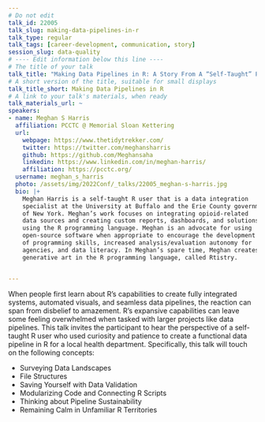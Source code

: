```yaml
---
# Do not edit
talk_id: 22005
talk_slug: making-data-pipelines-in-r
talk_type: regular
talk_tags: [career-development, communication, story]
session_slug: data-quality
# ---- Edit information below this line ----
# The title of your talk
talk_title: "Making Data Pipelines in R: A Story From A “Self-Taught” Perspective"
# A short version of the title, suitable for small displays
talk_title_short: Making Data Pipelines in R
# A link to your talk's materials, when ready
talk_materials_url: ~
speakers:
- name: Meghan S Harris
  affiliation: PCCTC @ Memorial Sloan Kettering
  url:
    webpage: https://www.thetidytrekker.com/
    twitter: https://twitter.com/meghansharris
    github: https://github.com/Meghansaha
    linkedin: https://www.linkedin.com/in/meghan-harris/
    affiliation: https://pcctc.org/
  username: meghan_s_harris
  photo: /assets/img/2022Conf/_talks/22005_meghan-s-harris.jpg
  bio: |+
    Meghan Harris is a self-taught R user that is a data integration
    specialist at the University at Buffalo and the Erie County government
    of New York. Meghan’s work focuses on integrating opioid-related
    data sources and creating custom reports, dashboards, and solutions
    using the R programming language. Meghan is an advocate for using
    open-source software when appropriate to encourage the development
    of programming skills, increased analysis/evaluation autonomy for
    agencies, and data literacy. In Meghan’s spare time, Meghan creates
    generative art in the R programming language, called Rtistry.


---
```


<!-- ABSTRACT ----
Please write abstract below. You may use simple markdown (links, code style, bold, italics)
-->

When people first learn about R’s capabilities to create fully integrated
systems, automated visuals, and seamless data pipelines, the reaction can span
from disbelief to amazement. R’s expansive capabilities can leave some feeling
overwhelmed when tasked with larger projects like data pipelines. This talk
invites the participant to hear the perspective of a self-taught R user who used
curiosity and patience to create a functional data pipeline in R for a local
health department. Specifically, this talk will touch on the following concepts:

- Surveying Data Landscapes
- File Structures 
- Saving Yourself with Data Validation 
- Modularizing Code and Connecting R Scripts
- Thinking about Pipeline Sustainability
- Remaining Calm in Unfamiliar R Territories
